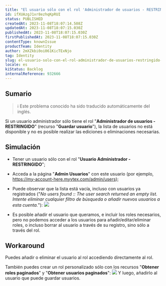 ```yaml
---
title: "El usuario sólo con el rol 'Administrador de usuarios - RESTRINGIDO' no puede listar los usuarios"
id: ifXUAzgJ1xr8ezhqKpRUI
status: PUBLISHED
createdAt: 2023-11-08T18:07:14.508Z
updatedAt: 2023-11-08T18:07:15.030Z
publishedAt: 2023-11-08T18:07:15.030Z
firstPublishedAt: 2023-11-08T18:07:15.030Z
contentType: knownIssue
productTeam: Identity
author: 2mXZkbi0oi061KicTExNjo
tag: Identity
slug: el-usuario-solo-con-el-rol-administrador-de-usuarios-restringido-no-puede-listar-los-usuarios
locale: es
kiStatus: Backlog
internalReference: 932666
---
```


## Sumario

>ℹ️ Este problema conocido ha sido traducido automáticamente del inglés.


Si un usuario administrador sólo tiene el rol "**Administrador de usuarios - RESTRINGIDO**" (recurso "**Guardar usuario**"), la lista de usuarios no está disponible y no es posible realizar las ediciones o eliminaciones necesarias.


##

## Simulación



- Tener un usuario sólo con el rol "**Usuario Administrador - RESTRINGIDO**";
- Acceda a la página "**Admin Usuarios**" con este usuario (por ejemplo, https://my-account-here.myvtex.com/admin/users);
- Puede observar que la lista está vacía, incluso con usuarios ya registrados ("_No users found :: The user search returned an empty list. Intente eliminar cualquier filtro de búsqueda o añadir nuevos usuarios a esta cuenta._"):
 ![](https://vtexhelp.zendesk.com/attachments/token/fZ2k11R3xPrhNv5yHVkv9alam/?name=image.png)

- Es posible añadir el usuario que queramos, e incluir los roles necesarios, pero no podemos acceder a los usuarios para añadir/editar/eliminar roles, o incluso borrar al usuario a través de su registro, sino sólo a través del rol.



## Workaround


Puedes añadir o eliminar el usuario al rol accediendo directamente al rol.

También puedes crear un rol personalizado sólo con los recursos "**Obtener roles paginados**" y "**Obtener usuarios paginados**":
 ![](https://vtexhelp.zendesk.com/attachments/token/yjNfjlnfFaBrXZE6gx97OaxHy/?name=image.png)
Y luego, añadirlo al usuario que puede guardar usuarios.






